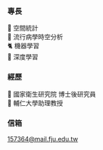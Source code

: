 ### 專長
:lion: 空間統計 \
:tiger2: 流行病學時空分析 \
:cat2: 機器學習 \
:pig2: 深度學習

### 經歷
:ant: 國家衛生研究院 博士後研究員 \
:ant: 輔仁大學助理教授

### 信箱
157364@mail.fju.edu.tw
